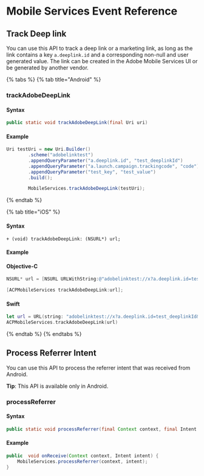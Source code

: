 # Mobile Services Event Reference

## Track Deep link  <a id="trackdeeplink"></a>

You can use this API to track a deep link or a marketing link, as long as the link contains a key `a.deeplink.id` and a corresponding non-null and user generated value. The link can be created in the Adobe Mobile Services UI or be generated by another vendor.

{% tabs %}
{% tab title="Android" %}

### trackAdobeDeepLink

#### Syntax

```java
public static void trackAdobeDeepLink(final Uri uri)
```

#### Example

```java
Uri testUri = new Uri.Builder()
		.scheme("adobelinktest")
		.appendQueryParameter("a.deeplink.id", "test_deeplinkId")
		.appendQueryParameter("a.launch.campaign.trackingcode", "code")
		.appendQueryParameter("test_key", "test_value")		
		.build();

		MobileServices.trackAdobeDeepLink(testUri);
```
{% endtab %}

{% tab title="iOS" %}
#### Syntax
```
+ (void) trackAdobeDeepLink: (NSURL*) url;
```

#### Example

#### Objective-C

```objective-c
NSURL* url = [NSURL URLWithString:@"adobelinktest://x?a.deeplink.id=test_deeplinkId&a.launch.campaign.trackingcode=code&test_key=test_value"];

[ACPMobileServices trackAdobeDeepLink:url];
```

#### Swift
```swift
let url = URL(string: "adobelinktest://x?a.deeplink.id=test_deeplinkId&a.launch.campaign.trackingcode=code&test_key=test_value")!
ACPMobileServices.trackAdobeDeepLink(url)
```
{% endtab %}
{% endtabs %}

## Process Referrer Intent

You can use this API to process the referrer intent that was received from Android.

**Tip**: This API is available only in Android.

### processReferrer

#### Syntax

```java
public static void processReferrer(final Context context, final Intent intent)
```

#### Example

```java
public  void onReceive(Context context, Intent intent) {
	MobileServices.processReferrer(context, intent);
}
```




